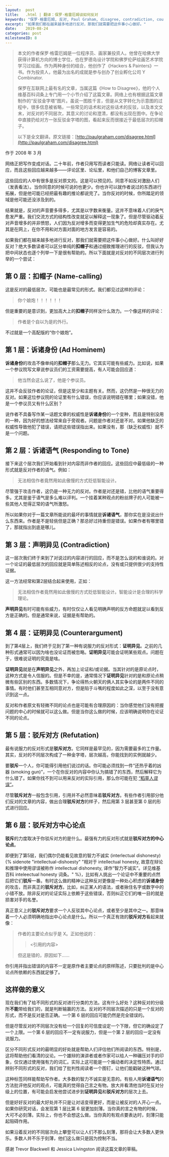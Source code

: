 ```yaml
---
layout:  post
title:   .html | 翻译：保罗·格雷厄姆谈如何反对
keywords: "保罗·格雷厄姆, 反对, Paul Graham, disagree, contradiction, couterargument, refutation"
excerpt: "如果我们都在越来越多地进行反对，那我们就需要把这件事小心做好。"
date:    2019-08-24
categories: post
milestoneID: 8
---
```


> 本文的作者保罗·格雷厄姆是一位程序员、画家兼投资人。他曾在哈佛大学获得计算机方向的博士学位，也在罗德岛设计学院和佛罗伦萨绘画艺术学院学习过绘画。作为两种身份的结合，他创作了《Hackers & Painters》一书。作为投资人，他最为出名的成就是参与创办了创业孵化公司 Y Combinator. 
>
> 保罗在互联网上最有名的文章，当属这篇《How to Disagree》，他的个人维基百科词条上专门用一个小节介绍了这篇文章。网络上也有根据这篇文章制作的“反驳金字塔”图片。虽说一图胜千言，但是从文字转化为示意图的过程中，很多信息被省略，一些常见的话术和对这些话术的反驳，以及本文文末，对反对的不同层次，其意义的讨论和澄清，都没有出现在图中。在争论中直接扔给对方一张反驳金字塔的图，看起来反而很接近于最低层次的扣帽子。
>
> 以下是全文翻译。原文链接：[http://paulgraham.com/disagree.html](http://paulgraham.com/disagree.html)

作于 2008 年 3 月

网络正把写作变成对话。二十年前，作者只用写而读者只能读。网络让读者可以回应，而且这些回应越来越多——评论区里、论坛里，和他们自己的博客文章里。

这些回应的人中有很多是反对原文的。这是可以预见的。同意不如反对激励人们（发表看法）。当你同意的时候可说的也更少。你也许可以就作者说过的东西进行拓展，但是他可能已经把最有趣的推论都说完了。当你反对的时候，你所踏足的领域是他可能还没涉及到的。

结果就是，反对的声音要多得多，尤其是以字数来衡量。这并不意味着人们的戾气愈发严重。我们交流方式的结构性改变就足以解释这一现象了。但是尽管驱动着反对声音增多的并非愤怒，人们因为反对增多而变得更加生气的危险却真实存在。尤其是在网上，在你不用和对方面对面的地方发言是容易的。

如果我们都在越来越多地进行反对，那我们就需要把这件事小心做好。什么叫好好反对？绝大多数读者可以区分单纯的**扣帽子**和通过细致推理进行的反驳，但我认为把中间状态也逐个列举一下是很有帮助的。所以下面就是对反对的不同层次进行列举的一个尝试：

## 第 0 层：扣帽子 (Name-calling)

这是反对的最低层次，可能也是最常见的形式。我们都见过这样的评论：

> 你个娘炮！！！！！！

但是重要的是意识到，更加高大上的**扣帽子**同样没什么效力。一个像这样的评论：

> 作者是个自以为是的外行。

不过就是一个高配版的“你个娘炮”。

## 第 1 层：诉诸身份 (Ad Hominem)

**诉诸身份**的攻击不像单纯的**扣帽子**那么无力。它其实可能有些威力。比如说，如果一个参议院写文章说参议员们的工资需要提高，有人可能会回应道：

> 他当然会这么说了，他是个参议员。

这并不会反驳作者的论证，但是这至少和主题有关。然而，这仍然是一种很无力的反对。如果这位参议院的论证里有什么错误，你应该说明错在哪里；如果没错，他是一个参议员又有什么区别？

说作者不具备写作某一话题文章的权威性是**诉诸身份**的一个变种，而且是特别没用的一种，因为好的想法经常来自于旁观者。问题是作者对还是不对。如果他缺乏的权威性导致他犯了错误，请把这些错误指出来。如果没有，那（缺乏权威性）就不是一个问题。

## 第 2 层：诉诸语气 (Responding to Tone)

接下来这个层次我们开始看到针对内容而非作者的回应。这些回应中最低级的一种形式就是反对作者的语气。例如：

> 无法相信作者竟然用如此傲慢的方式贬低智能设计。

尽管强于攻击作者，这仍是一种无力的反对。作者是对还是错，比他的语气重要得多。尤其是鉴于语气是多么难以评判。一个挂着某种观点的粉丝牌子的人可能被一些其他人觉得正常的语气所激怒。

所以如果你对于一篇文章所能说的最坏的事情就是**诉诸语气**，那你实在是没说出什么东西来。作者是不是轻佻但是正确？那总好过持重但是错误。如果作者有哪里错了，那就指出到底是哪儿。

## 第 3 层：声明异见 (Contradiction)

这一层次我们终于来到了对说过的内容进行的回应，而不是怎么说的和谁说的。对一个论证的最低层次的回应就是简单陈述相反的论点，没有或只提供很少的支持性证据。

这一方法经常和第2层结合起来使用，正如：

> 无法相信作者竟然用如此傲慢的方式贬低智能设计。智能设计是合理的科学理论。

**声明异见**有时可能有些威力，有时仅仅让人看见明确声明的反方命题就足以看到反方是正确的。但是通常来说，证据是有帮助的。

## 第 4 层：证明异见 (Counterargument)

到了第4层上，我们终于见到了第一种有说服力的反对形式：**证明异见**。之前的几种形式通常可以因为啥也没论证而被忽略。**证明异见**可能会证明某些观点。问题在于，很难说证明的究竟是啥。

**证明异见**就是在**声明异见**之外，再加上论证和/或论据。当其针对的是原论点时，这种方式是令人信服的。但是不幸的是，通常情况下**证明异见**针对的是和原论点稍微有些区别的东西。多数情况下，争论得热火朝天的俩人其实争论的是两件不同的事情。有时他们甚至互相同意对方，但是陷于斗嘴的程度如此之深，以至于没有意识到这一点。

反对和作者原文有轻微不同的论点也是可能有合理原因的：当你感觉他们没有把握问题的中心的时候就可以这么做。但是当你这么做的时候，应该明确说明你在论证不同的论点。

## 第 5 层：驳斥对方 (Refutation)

最有说服力的反对形式是**驳斥对方**。它同样是最罕见的，因为需要最多的工作量。其实，反对的不同层次构成了一种金字塔，层次越高，你能找到的实例就越少。

要**驳斥**一个人，你可能得引用他们说过的话。你可能必须找到一件“还热乎着的凶器 (smoking gun)”，一个在你反对的内容中你认为搞错了的东西，然后解释它为什么错了。如果你找不到可以用来反对的实际引用，那么你可能在犯 [“稻草人谬误”](https://zh.wikipedia.org/wiki/%E7%A8%BB%E8%8D%89%E4%BA%BA%E8%AB%96%E8%AD%89)。

尽管**驳斥对方**一般包含引用，引用并不必然意味着**驳斥对方**。有些作者引用部分他们反对的文章的内容，做出合理**驳斥对方**的样子，然后用第 3 层甚至第 0 层的形式进行回应。

## 第 6 层：驳斥对方中心论点

**驳斥**的力度取决于你驳斥对方的是什么。最强有力的反对形式就是**驳斥对方的中心论点**。

即便到了第5层，我们偶尔仍能看见故意的智力不诚实 (interlectual dishonesty){% sidenote "intellectual-dishoesty" "相对于 intellectual honesty, 故意在辩论和推理中使用谬误被称作 intellectual dishonesty, 译作“智力不诚实”。详见维基百科 inteleectual honesty 词条。" %}，比如有人挑出一个论证中不重要的点然后把它们**驳斥**一番。有时这么做的精神让这种反对更像是一种处心积虑的**诉诸身份**的攻击，而非真正的**驳斥对方**。比如，纠正某人的语法，或者揪住名字或数字中的小错不放。除非反对的论证实际上依赖于这些错误，否则纠正它们的唯一目的就是损害对手的名誉。

真正意义上的**驳斥对方**要求一个人反驳其中心论点，或者至少是其中之一。那意味着一个人必须明确地指出中心论点是什么。所以一个真正有效的**驳斥对方**看起来就像：

> 作者的主要论点似乎是 X。正如他说的：
> 
> > <p><引用的内容>
> 
> 但这是错的，原因如下……

你引用并指出错误的内容不一定是原作者主要论点的原样陈述，只要批判的是中心论点所依赖的东西就足够了。

## 这样做的意义

现在我们有了给不同形式的反对进行分类的方法。这有什么好处？这种反对的分级所**不能**带给我们的，就是判断输赢的方法。反对的不同层次描述的只是一个反对的形式，而不是反对是否正确。一个第 6 层的回应可能仍然是完全错误的。

但是尽管反对的不同层次没有给一个回复的可信度设定一个下限，但它的确设定了一个上限。一个第 6 层的回应不一定有说服力，但是一个第 2 层的回应一定没有说服力。

区分不同形式反对的最明显的好处就是帮助人们评估他们所阅读的东西。特别是，这将帮助他们看清的议论。一个雄辩的演讲者或者作家可以给人一种碾压对手的印象，仅仅通过使用强有力的词汇。实际上这可能是一个煽动者的决定性特质。通过辨别不同形式的反对，我们给了批判性阅读者一个图钉，让他们能戳破这种气球。

这种标签同样能帮助写作者。大多数的智力不诚实是无意的。有些人用**诉诸语气**的方法批评他反对的观点，可能真的觉得自己言之有物。放大并看清他当时在反对分级上的位置，有可能会启发他尝试进步到**证明异见**和**驳斥对方**的层次上去。

但是好好反对的最大好处并不只是让对话变得更好，而是让被反对的人开心一点。如果你研究对话，会发现第 1 层比第 6 层更加刻薄。当你真的言之有物的时候，大可不必刻薄。实际上，你也不会想这么做。当你真的有观点要表达时，刻薄只能起阻碍作用。

如果沿着反对的不同层次向上攀登可以让人们不那么刻薄，那将会让大多数人更快乐。多数人并不乐于刻薄，他们这么做只是因为控制不当。

感谢 Trevor Blackwell 和 Jessica Livingston 阅读这篇文章的草稿。

